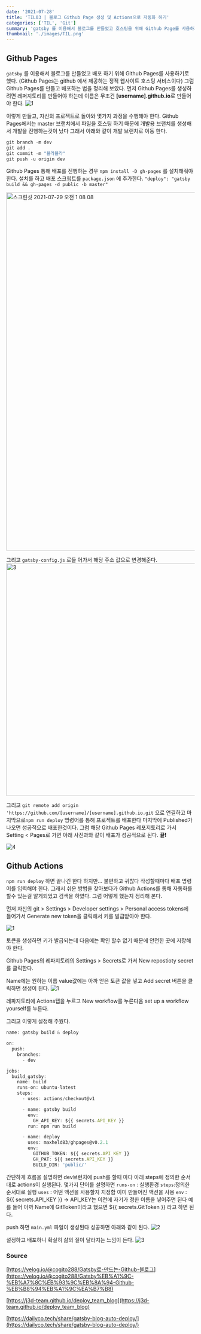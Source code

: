 ```yaml
---
date: '2021-07-28'
title: 'TIL03 | 블로그 Github Page 생성 및 Actions으로 자동화 하기'
categories: ['TIL', 'Git']
summary: 'gatsby 를 이용해서 블로그를 만들었고 호스팅을 위해 Github Page를 사용하기로 했다.'
thumbnail: './images/TIL.png'
---
```


## Github Pages

`gatsby` 를 이용해서 블로그를 만들었고 배포 하기 위해 Github Pages를 사용하기로 했다. (Github Pages는 github 에서 제공하는 정적 웹사이트 호스팅 서비스이다) 그럼 Github Pages를 만들고 배포하는 법을 정리해 보았다.
먼저 Github Pages를 생성하려면 레퍼지토리를 만들어야 하는데 이름은 무조건 **[username].github.io**로 만들어야 한다.
![1](https://user-images.githubusercontent.com/60437099/127360912-8cf3abc4-9cdb-4612-9b3e-ee1b398e1008.png)

이렇게 만들고, 자신의 프로젝트로 돌아와 몇가지 과정을 수행해야 한다. Github Pages에서는 master 브랜치에서 파일을 호스팅 하기 때문에 개발용 브랜치를 생성해서 개발을 진행하는것이 났다 그래서 아래와 같이 개발 브랜치로 이동 한다.

```jsx
git branch -m dev
git add .
git commit -m "블라블라"
git push -u origin dev
```

Github Pages 통해 배포를 진행하는 경우 `npm install -D gh-pages` 를 설치해줘야 한다. 설치를 하고 배포 스크립트를 `package.json` 에 추가한다. `"deploy": "gatsby build && gh-pages -d public -b master"`

<img width="958" alt="스크린샷 2021-07-29 오전 1 08 08" src="https://user-images.githubusercontent.com/60437099/127360946-61286056-9d4f-41ab-ab28-006a7f40d41d.png">

그리고 `gatsby-config.js` 로들 어가서 해당 주소 값으로 변경해준다.
<img width="622" alt="3" src="https://user-images.githubusercontent.com/60437099/127361027-e099a2f6-e3ca-4c9f-a728-430b10fe24ad.png">

그리고 `git remote add origin 'https://github.com/[username]/[username].github.io.git` 으로 연결하고 마지막으로`npm run deploy` 명령어를 통해 프로젝트를 배포한다 마지막에 Published가 나오면 성공적으로 배포한것이다. 그럼 해당 Github Pages 레포지토리로 가서 Setting < Pages로 가면 아래 사진과와 같이 배포가 성공적으로 된다. **끝!**

![4](https://user-images.githubusercontent.com/60437099/127361075-3326eeb6-471d-490c-9272-fb3d771e01b1.png)

## Github Actions

`npm run deploy` 하면 끝나긴 한다 하지만... 불편하고 귀찮다 작성할때마다 배포 명령어를 입력해야 한다. 그래서 쉬운 방법을 찾아보다가 Github Actions를 통해 자동화를 할수 있는걸 알게되었고 검색을 하였다. 그럼 어떻게 했는지 정리해 본다.

먼저 자신의 git > Settings > Developer settings > Personal access tokens에 들어가서 Generate new token을 클릭해서 키를 발급받아야 한다.

![1](https://user-images.githubusercontent.com/60437099/127365862-da7ccba5-82f7-4b11-a5a7-8dd1ef42cfe1.png)

토큰을 생성하면 키가 발급되는데 다음에는 확인 할수 없기 때문에 안전한 곳에 저장해야 한다.

Github Pages의 레파지토리의 Settings > Secrets로 가서 New repostioty secret를 클릭한다.

Name에는 원하는 이름 value값에는 아까 얻은 토큰 값을 넣고 Add secret 버튼을 클릭하면 생성이 된다.
![1](https://user-images.githubusercontent.com/60437099/127521181-2742601f-14d5-48a9-a862-8239ab56f38e.png)

레파지토리에 Actions탭을 누르고 New workflow를 누른다음 set up a workflow yourself를 누른다.

그리고 이렇게 설정해 주웠다.

```jsx
name: gatsby build & deploy

on:
  push:
    branches:
      - dev

jobs:
  build_gatsby:
    name: build
    runs-on: ubuntu-latest
    steps:
      - uses: actions/checkout@v1

      - name: gatsby build
        env:
          GH_API_KEY: ${{ secrets.API_KEY }}
        run: npm run build

      - name: deploy
        uses: maxheld83/ghpages@v0.2.1
        env:
          GITHUB_TOKEN: ${{ secrets.API_KEY }}
          GH_PAT: ${{ secrets.API_KEY }}
          BUILD_DIR: 'public/'
```

간단하게 흐름을 설명하면 dev브런치에 push를 할때 마다 아래 steps에 정의한 순서대로 actions이 실행된다.
몇가지 단어를 설명하면
`runs-on` : 실행환경
`steps`:정의한 순서대로 실행
`uses` : 어떤 액션을 사용할지 지정함 이미 만들어진 액션을 사용
`env` : ${{ secrets.API_KEY }} → API_KEY는 이전에 자기가 정한 이름을 넣어주면 된다 예를 들어 아까 Name에 GitToken이라고 했으면 ${{ secrets.GitToken }} 라고 하면 된다.

push 하면 `main.yml` 파일이 생성된다 성공하면 아래와 같이 된다.
![2](https://user-images.githubusercontent.com/60437099/127365945-819b0d97-f48a-46f1-8f55-fd19dd38b55a.png)

설정하고 배포하니 확실히 삶의 질이 달라지는 느낌이 든다.
![3](https://user-images.githubusercontent.com/60437099/127366054-12094ff1-74ec-4cd0-9fa0-8d34a27b51e4.png)

### Source

[https://velog.io/@cogito288/Gatsby로-만드는-Github-블로그](https://velog.io/@cogito288/Gatsby%EB%A1%9C-%EB%A7%8C%EB%93%9C%EB%8A%94-Github-%EB%B8%94%EB%A1%9C%EA%B7%B8)

[https://j3d-team.github.io/deploy_team_blog](https://j3d-team.github.io/deploy_team_blog)

[https://dailyco.tech/share/gatsby-blog-auto-deploy/](https://dailyco.tech/share/gatsby-blog-auto-deploy/)
